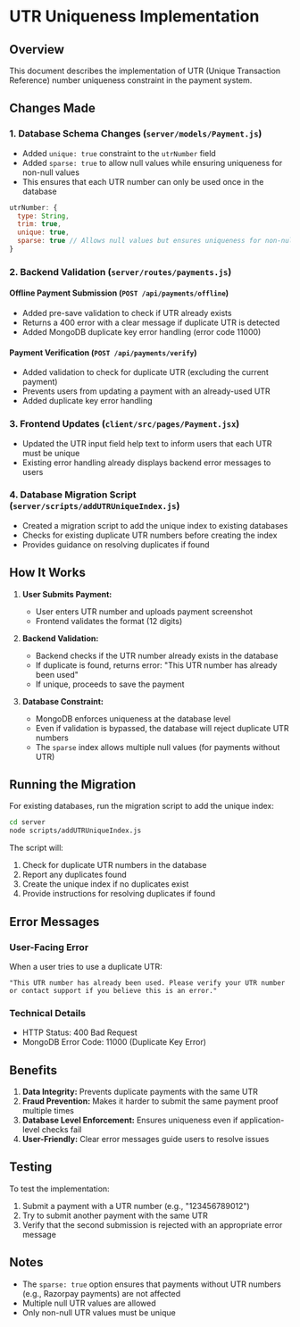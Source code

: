 # UTR Uniqueness Implementation

## Overview
This document describes the implementation of UTR (Unique Transaction Reference) number uniqueness constraint in the payment system.

## Changes Made

### 1. Database Schema Changes (`server/models/Payment.js`)
- Added `unique: true` constraint to the `utrNumber` field
- Added `sparse: true` to allow null values while ensuring uniqueness for non-null values
- This ensures that each UTR number can only be used once in the database

```javascript
utrNumber: {
  type: String,
  trim: true,
  unique: true,
  sparse: true // Allows null values but ensures uniqueness for non-null values
}
```

### 2. Backend Validation (`server/routes/payments.js`)

#### Offline Payment Submission (`POST /api/payments/offline`)
- Added pre-save validation to check if UTR already exists
- Returns a 400 error with a clear message if duplicate UTR is detected
- Added MongoDB duplicate key error handling (error code 11000)

#### Payment Verification (`POST /api/payments/verify`)
- Added validation to check for duplicate UTR (excluding the current payment)
- Prevents users from updating a payment with an already-used UTR
- Added duplicate key error handling

### 3. Frontend Updates (`client/src/pages/Payment.jsx`)
- Updated the UTR input field help text to inform users that each UTR must be unique
- Existing error handling already displays backend error messages to users

### 4. Database Migration Script (`server/scripts/addUTRUniqueIndex.js`)
- Created a migration script to add the unique index to existing databases
- Checks for existing duplicate UTR numbers before creating the index
- Provides guidance on resolving duplicates if found

## How It Works

1. **User Submits Payment:**
   - User enters UTR number and uploads payment screenshot
   - Frontend validates the format (12 digits)

2. **Backend Validation:**
   - Backend checks if the UTR number already exists in the database
   - If duplicate is found, returns error: "This UTR number has already been used"
   - If unique, proceeds to save the payment

3. **Database Constraint:**
   - MongoDB enforces uniqueness at the database level
   - Even if validation is bypassed, the database will reject duplicate UTR numbers
   - The `sparse` index allows multiple null values (for payments without UTR)

## Running the Migration

For existing databases, run the migration script to add the unique index:

```bash
cd server
node scripts/addUTRUniqueIndex.js
```

The script will:
1. Check for duplicate UTR numbers in the database
2. Report any duplicates found
3. Create the unique index if no duplicates exist
4. Provide instructions for resolving duplicates if found

## Error Messages

### User-Facing Error
When a user tries to use a duplicate UTR:
```
"This UTR number has already been used. Please verify your UTR number or contact support if you believe this is an error."
```

### Technical Details
- HTTP Status: 400 Bad Request
- MongoDB Error Code: 11000 (Duplicate Key Error)

## Benefits

1. **Data Integrity:** Prevents duplicate payments with the same UTR
2. **Fraud Prevention:** Makes it harder to submit the same payment proof multiple times
3. **Database Level Enforcement:** Ensures uniqueness even if application-level checks fail
4. **User-Friendly:** Clear error messages guide users to resolve issues

## Testing

To test the implementation:

1. Submit a payment with a UTR number (e.g., "123456789012")
2. Try to submit another payment with the same UTR
3. Verify that the second submission is rejected with an appropriate error message

## Notes

- The `sparse: true` option ensures that payments without UTR numbers (e.g., Razorpay payments) are not affected
- Multiple null UTR values are allowed
- Only non-null UTR values must be unique
